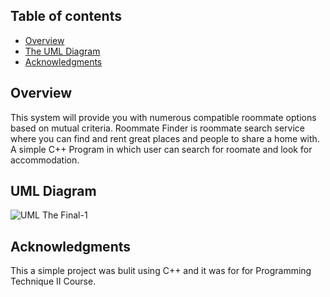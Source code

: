 ## Table of contents

- [Overview](#overview)
- [The UML Diagram](#uml-diagram)
- [Acknowledgments](#acknowledgments)

## Overview
This system will provide you with numerous compatible roommate options based on mutual criteria. Roommate Finder is roommate search service where you can find and rent great places and people  to share a home with.
A simple C++ Program in which user can search for roomate and look for accommodation. 


## UML Diagram
![UML The Final-1](https://user-images.githubusercontent.com/76180062/126879586-f30104bb-943b-4672-95fe-599dc4952664.jpg)


## Acknowledgments
This a simple project was bulit using C++ and it was for for Programming Technique II Course.
